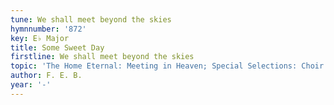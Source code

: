 ```yaml
---
tune: We shall meet beyond the skies
hymnnumber: '872'
key: E♭ Major
title: Some Sweet Day
firstline: We shall meet beyond the skies
topic: 'The Home Eternal: Meeting in Heaven; Special Selections: Choir or Quartet'
author: F. E. B.
year: '-'
---
```

